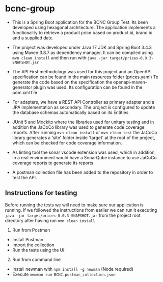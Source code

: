 # bcnc-group

- This is a Spring Boot application for the BCNC Group Test.
Its been developed using hexagonal architecture. The application
implements a functionality to retrieve a product price based on
product id, brand id and a supplied date.

- The project was developed under Java 17 JDK and Spring Boot 3.4.3
using Maven 3.8.7 as dependency manager.
It can be compiled using `mvn clean install` and then run with
`java -jar target/prices-0.0.3-SNAPSHOT.jar`

- The API First methodology was used for this project and an
OpenAPI specification can be found in the main resources folder (prices.yaml)
To generate the code based on the specification the openapi-maven-generator
plugin was used. Its configuration can be found in the pom.xml file

- For adapters, we have a REST API Controller as primary adapter and
a JPA implementation as secondary. The project is configured to
update the database schemas automatically based on its Entities.

- JUnit 5 and Mockito where the libraries used for unitary testing and
in addition the JaCoCo library was used to generate code coverage reports.
After running `mvn clean install` or `mvn clean test` the JaCoCo library
generates a 'site' folder inside 'target' at the root of the project, which
can be checked for code coverage information.

- As linting tool the sonar vscode extension was used, which in addition, in 
a real environment would have a SonarQube instance to use JaCoCo coverage
reports to generate its reports

- A postman collection file has been added to the repository in order to
test the API.

## Instructions for testing

Before running the tests we will need to make sure our application is running.
If we followed the instructions from earlier we can run it executing 
`java -jar target/prices-0.0.3-SNAPSHOT.jar` from the project root directory
after having run `mvn clean install`

1. Run from Postman
- Install Postman
- Import the collection
- Run the tests using the UI

2. Run from command line
- Install newman with `npm install -g newman` (Node required)
- Execute `newman run BCNC.postman_collection.json`
